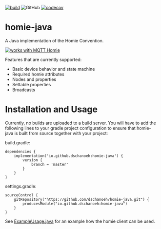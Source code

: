 
[![build](https://github.com/dschanoeh/homie-java/actions/workflows/build.yaml/badge.svg)](https://github.com/dschanoeh/homie-java/actions/workflows/build.yaml)
![GitHub](https://img.shields.io/github/license/dschanoeh/homie-java)
[![codecov](https://codecov.io/gh/dschanoeh/homie-java/branch/master/graph/badge.svg?token=HGEB89UBV6)](https://codecov.io/gh/dschanoeh/homie-java)


# homie-java

A Java implementation of the Homie Convention.

[![works with MQTT Homie](https://homieiot.github.io/img/works-with-homie.png)](https://homieiot.github.io/)

Features that are currently supported:
* Basic device behavior and state machine
* Required homie attributes
* Nodes and properties
* Settable properties
* Broadcasts

Installation and Usage
====

Currently, no builds are uploaded to a build server. You will have to add the following lines to your gradle
project configuration to ensure that homie-java is built from source together with your project:

build.gradle:
```
dependencies {
    implementation('io.github.dschanoeh:homie-java') {
        version {
            branch = 'master'
        }
    }
}
```

settings.gradle:
```
sourceControl {
    gitRepository("https://github.com/dschanoeh/homie-java.git") {
        producesModule("io.github.dschanoeh:homie-java")
    }
}
```


See [ExampleUsage.java](https://github.com/dschanoeh/homie-java/blob/master/src/test/java/io/github/dschanoeh/homie_java/ExampleUsage.java)
for an example how the homie client can be used.
